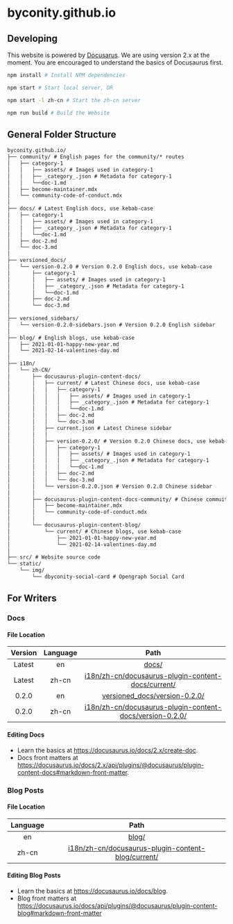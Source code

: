 # byconity.github.io

## Developing

This website is powered by [Docusarus](https://docusaurus.io/). We are using version 2.x at the moment.
You are encouraged to understand the basics of Docusaurus first.

```bash
npm install # Install NPM dependencies

npm start # Start local server, OR

npm start -l zh-cn # Start the zh-cn server

npm run build # Build the Website
```

## General Folder Structure

```txt
byconity.github.io/
├── community/ # English pages for the community/* routes
│   ├── category-1
│   │   ├── assets/ # Images used in category-1
│   │   ├── _category_.json # Metadata for category-1
│   │   └──doc-1.md
│   ├── become-maintainer.mdx
│   └── community-code-of-conduct.mdx
│
├── docs/ # Latest English docs, use kebab-case
│   ├── category-1
│   │   ├── assets/ # Images used in category-1
│   │   ├── _category_.json # Metadata for category-1
│   │   └──doc-1.md
│   ├── doc-2.md
│   └── doc-3.md
│
├── versioned_docs/
│   └── version-0.2.0 # Version 0.2.0 English docs, use kebab-case
│       ├── category-1
│       │   ├── assets/ # Images used in category-1
│       │   ├── _category_.json # Metadata for category-1
│       │   └──doc-1.md
│       ├── doc-2.md
│       └── doc-3.md
│
├── versioned_sidebars/
│   └── version-0.2.0-sidebars.json # Version 0.2.0 English sidebar
│
├── blog/ # English blogs, use kebab-case
│   ├── 2021-01-01-happy-new-year.md
│   └── 2021-02-14-valentines-day.md
│
├── i18n/
│   └── zh-CN/
│       ├── docusaurus-plugin-content-docs/
│       │   ├── current/ # Latest Chinese docs, use kebab-case
│       │   │   ├── category-1
│       │   │   │   ├── assets/ # Images used in category-1
│       │   │   │   ├── _category_.json # Metadata for category-1
│       │   │   │   └──doc-1.md
│       │   │   ├── doc-2.md
│       │   │   └── doc-3.md
│       │   ├── current.json # Latest Chinese sidebar
│       │   │
│       │   ├── version-0.2.0/ # Version 0.2.0 Chinese docs, use kebab-case
│       │   │   ├── category-1
│       │   │   │   ├── assets/ # Images used in category-1
│       │   │   │   ├── _category_.json # Metadata for category-1
│       │   │   │   └──doc-1.md
│       │   │   ├── doc-2.md
│       │   │   └── doc-3.md
│       │   └── version-0.2.0.json # Version 0.2.0 Chinese sidebar
│       │
│       ├── docusaurus-plugin-content-docs-community/ # Chinese commuity pages, use kebab-case
│       │   ├── become-maintainer.mdx
│       │   └── community-code-of-conduct.mdx
│       │
│       └── docusaurus-plugin-content-blog/
│           └── current/ # Chinese blogs, use kebab-case
│               ├── 2021-01-01-happy-new-year.md
│               └── 2021-02-14-valentines-day.md
│
├── src/ # Website source code
└── static/
    └── img/
        └── dbyconity-social-card # Opengraph Social Card
```

## For Writers

### Docs

#### File Location

| Version | Language |                                                          Path                                                          |
| :-----: | :------: | :--------------------------------------------------------------------------------------------------------------------: |
| Latest  |    en    |                                                    [docs/](./docs/)                                                    |
| Latest  |  zh-cn   |       [i18n/zh-cn/docusaurus-plugin-content-docs/current/](./i18n/zh-cn/docusaurus-plugin-content-docs/current/)       |
|  0.2.0  |    en    |                            [versioned_docs/version-0.2.0/](./versioned_docs/version-0.2.0/)                            |
|  0.2.0  |  zh-cn   | [i18n/zh-cn/docusaurus-plugin-content-docs/version-0.2.0/](./i18n/zh-cn/docusaurus-plugin-content-docs/version-0.2.0/) |

#### Editing Docs

- Learn the basics at https://docusaurus.io/docs/2.x/create-doc.
- Docs front matters at https://docusaurus.io/docs/2.x/api/plugins/@docusaurus/plugin-content-docs#markdown-front-matter.

### Blog Posts

#### File Location

| Language |                                                    Path                                                    |
| :------: | :--------------------------------------------------------------------------------------------------------: |
|    en    |                                              [blog/](./blog/)                                              |
|  zh-cn   | [i18n/zh-cn/docusaurus-plugin-content-blog/current/](./i18n/zh-cn/docusaurus-plugin-content-blog/current/) |

#### Editing Blog Posts

- Learn the basics at https://docusaurus.io/docs/blog.
- Blog front matters at https://docusaurus.io/docs/api/plugins/@docusaurus/plugin-content-blog#markdown-front-matter
